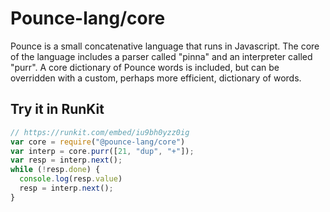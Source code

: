 # Pounce-lang/core
Pounce is a small concatenative language that runs in Javascript.
The core of the language includes a parser called "pinna" and an interpreter called "purr". A core dictionary of Pounce words is included, but can be overridden with a custom, perhaps more efficient, dictionary of words.

## Try it in RunKit
``` Javascript
// https://runkit.com/embed/iu9bh0yzz0ig
var core = require("@pounce-lang/core")
var interp = core.purr([21, "dup", "+"]);
var resp = interp.next();
while (!resp.done) {
  console.log(resp.value)
  resp = interp.next();
}
```
